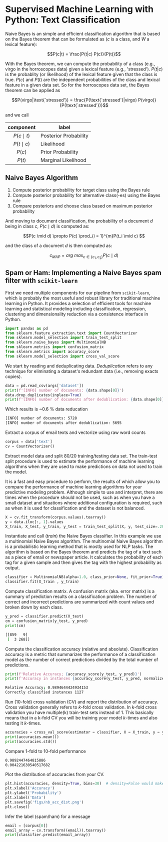 # Supervised Machine Learning with Python: Text Classification #

Naive Bayes is an simple and efficient classification algorithm that is based on the Bayes theorem that can be formulated as ($c$ is a class, and $W$ a lexical feature):

$$P(c|t) = \frac{P(t|c) P(c)}{P(t)}$$

With the Bayes theorem, we can compute the probability of a class (e.g., virgo in the horroscopes data) given a lexical feature (e.g., 'stressed'). $P(t|c)$ is the probablity (or likelihood) of the lexical feature given that the class is true. $P(c)$ and $P(t)$ are the independent probabilities of the class and lexical feature in a given data set. So for the horroscopes data set, the Bayes theorem can be applied as


$$P(virgo|\text{`stressed'}) = \frac{P(\text{`stressed'}|virgo) P(virgo)}{P(\text{`stressed'})}$$

and we call

| component | label |
|:-:|---|
| $P(c \mid t)$ | Posterior Probability |
| $P(t \mid c)$ | Likelihood |
| $P(c)$ | Prior Probability |
| $P(t)$ | Marginal Likelihood |

## Naive Bayes Algorithm ##

1. Compute posterior probability for target class using the Bayes rule
2. Compute posterior probability for alternative class(-es) using the Bayes rule
3. Compare posteriors and choose class based on maximum posterior probability

And moving to document classification, the probability of a document $d$ being in class $c$, $P(c \mid d)$ is computed as:

$$P(c \mid d) \propto P(c) \prod_{i = 1}^{m}P(t_i \mid c) $$

and the class of a document $d$ is then computed as:

$$c_{MAP} = arg~max_{c \in \{c_1, c_2 \}} P(c \mid d)$$

## Spam or Ham: Implementing a Naive Bayes spam filter with `scikit-learn` ##

First we need multiple components for our pipeline from `scikit-learn`, which is probably the most useful and robust library for traditional machine learning in Python. It provides a selection of efficient tools for machine learning and statistical modeling including classification, regression, clustering and dimensionality reduction via a consistence interface in Python.

```py
import pandas as pd
from sklearn.feature_extraction.text import CountVectorizer
from sklearn.model_selection import train_test_split
from sklearn.naive_bayes import MultinomialNB
from sklearn.metrics import confusion_matrix
from sklearn.metrics import accuracy_score
from sklearn.model_selection import cross_val_score
```

We start by reading and deduplicating data. _Deduplication_ refers to any technique for eliminating a dataset's redundant data (i.e., removing exacts copies).

```py
data = pd.read_csv(args['dataset'])
print(f'[INFO] number of documents: {data.shape[0]}')
data.drop_duplicates(inplace=True)
print(f'[INFO] number of documents after dedublication: {data.shape[0]}')    
```

Which results is ~0.6 % data reducation

```sh
[INFO] number of documents: 5728
[INFO] number of documents after dedublication: 5695
```

Extract a corpus of email texts and vectorize using raw word counts

```py
corpus = data['text']
cv = CountVectorizer()
```

Extract model data and split 80/20 training/testing data set. The train-test split procedure is used to estimate the performance of machine learning algorithms when they are used to make predictions on data not used to train the model.

It is a fast and easy procedure to perform, the results of which allow you to compare the performance of machine learning algorithms for your predictive modeling problem. Although simple to use and interpret, there are times when the procedure should not be used, such as when you have a small dataset and situations where additional configuration is required, such as when it is used for classification and the dataset is not balanced.

```py
X = cv.fit_transform(corpus.values).toarray()
y = data.iloc[:, 1].values
X_train, X_test, y_train, y_test = train_test_split(X, y, test_size=.20)
```

Instantiate and call (_train_) the Naive Bayes classifier. In this example we use a multinomial Naive Bayes algorithm. The multinomial Naive Bayes algorithm is a probabilistic learning method that is mostly used for NLP tasks. The algorithm is based on the Bayes theorem and predicts the tag of a text such as a piece of email or newspaper article. It calculates the probability of each tag for a given sample and then gives the tag with the highest probability as output.

```py
classifier = MultinomialNB(alpha=1.0, class_prior=None, fit_prior=True)
classifier.fit(X_train , y_train)
```

Compute classification matrix. A confusion matrix (aka. error matrix) is a summary of prediction results on a classification problem. The number of correct and incorrect predictions are summarized with count values and broken down by each class.

```py
y_pred = classifier.predict(X_test)
cm = confusion_matrix(y_test, y_pred)
print(cm)
``` 

```sh
[[859   9]
 [  3 268]]
```

Compute the classification accuracy (relative and absolute). Classification accuracy is a metric that summarizes the performance of a classification model as the number of correct predictions divided by the total number of predictions.

```py
print(f'Relative Accuracy; {accuracy_score(y_test, y_pred)}')
print(f'Accuracy in instances {accuracy_score(y_test, y_pred, normalize=False)}')
```

```sh
Relative Accuracy; 0.9894644424934153
Correctly classified instances 1127
```

Run (10-fold) cross validation (CV) and report the distribution of accuracy. Cross validation generally refers to _k_-fold cross validation. In _k_-fold cross validation you have multiple(k) train-test sets instead of 1. This basically means that in a k-fold CV you will be training your model _k_-times and also testing it _k_-times.

```py
accuracies = cross_val_score(estimator = classifier, X = X_train, y = y_train, cv = 10)    
print(accuracies.mean())
print(accuracies.std())
```
Compare 1-fold to 10-fold performance

```sh
0.9892447464815886
0.004221630540517682
```

Plot the distribution of accuracies from your CV.


```py
plt.hist(accuracies, density=True, bins=30)  # density=False would make counts
plt.xlabel('Accuracy')
plt.ylabel('Probability')
plt.xlabel('Data')
plt.savefig('figs/nb_acc_dist.png')
plt.close()
```

Infer the label (spam/ham) for a message

```py
email = [corpus[0]]
email_array = cv.transform((email)).toarray()
print(classifier.predict(email_array))
```